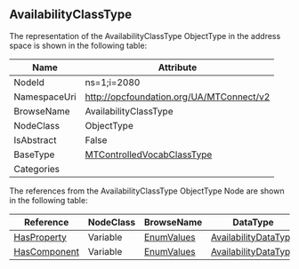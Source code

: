 <!-- objecttype -->
## AvailabilityClassType
  
<!-- end of text -->
The representation of the AvailabilityClassType ObjectType in the address space is shown in the following table:  

|Name|Attribute|
|---|---|
|NodeId|ns=1;i=2080|
|NamespaceUri|http://opcfoundation.org/UA/MTConnect/v2|
|BrowseName|AvailabilityClassType|
|NodeClass|ObjectType|
|IsAbstract|False|
|BaseType|[MTControlledVocabClassType](../../ObjectTypes/MTControlledVocabClassType/readme.md)|
|Categories||

The references from the AvailabilityClassType ObjectType Node are shown in the following table:  

|Reference|NodeClass|BrowseName|DataType|TypeDefinition|ModellingRule|
|---|---|---|---|---|---|
|[HasProperty](../../../Core/Part3/ReferenceTypes/HasProperty/readme.md)|Variable|[EnumValues](#EnumValues)|[AvailabilityDataType](../../DataTypes/AvailabilityDataType/readme.md)|[AvailabilityDataType](../../DataTypes/AvailabilityDataType/readme.md)|[Mandatory](../../../Core/Objects/Mandatory/readme.md)|
|[HasComponent](../../../Core/Part3/ReferenceTypes/HasComponent/readme.md)|Variable|[EnumValues](#EnumValues)|[AvailabilityDataType](../../DataTypes/AvailabilityDataType/readme.md)|[AvailabilityDataType](../../DataTypes/AvailabilityDataType/readme.md)|[Mandatory](../../../Core/Objects/Mandatory/readme.md)|


